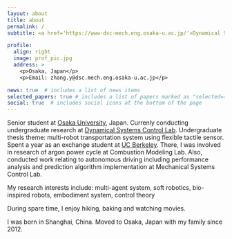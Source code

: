 ```yaml
---
layout: about
title: about
permalink: /
subtitle: <a href='https://www-dsc-mech.eng.osaka-u.ac.jp/'>Dynamical Systems Control Lab, Osaka Univ.</a>. 

profile:
  align: right
  image: prof_pic.jpg
  address: >
    <p>Osaka, Japan</p>
    <p>Email: zhang.y@dsc.mech.eng.osaka-u.ac.jp</p>

news: true  # includes a list of news items
selected_papers: true # includes a list of papers marked as "selected={true}"
social: true  # includes social icons at the bottom of the page
---
```

Senior student at [Osaka University](https://www.osaka-u.ac.jp/en), Japan. Currenly conducting undergraduate research at [Dynamical Systems Control Lab](https://www-dsc-mech.eng.osaka-u.ac.jp/). Undergraduate thesis theme: multi-robot transportation system using flexible tactile sensor. Spent a year as an exchange student at [UC Berkeley](https://www.berkeley.edu/). There, I was involved in research of argon power cycle at Combustion Modeling Lab. Also, conducted work relating to autonomous driving including performance analysis and prediction algorithm implementation at Mechanical Systems Control Lab.

My research interests include: multi-agent system, soft robotics, bio-inspired robots, embodiment system, control theory

During spare time, I enjoy hiking, baking and watching movies.

I was born in Shanghai, China. Moved to Osaka, Japan with my family since 2012.